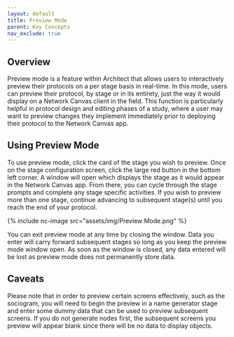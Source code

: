 ```yaml
---
layout: default
title: Preview Mode
parent: Key Concepts
nav_exclude: true
---
```

## Overview

Preview mode is a feature within Architect that allows users to interactively preview their protocols on a per stage basis in real-time. In this mode, users can preview their protocol, by stage or in its entirety, just the way it would display on a Network Canvas client in the field. This function is particularly helpful in protocol design and editing phases of a study, where a user may want to preview changes they implement immediately prior to deploying their protocol to the Network Canvas app.  

## Using Preview Mode

To use preview mode, click the card of the stage you wish to preview.  Once on the stage configuration screen, click the large red button in the bottom left corner. A window will open which displays the stage as it would appear in the Network Canvas app. From there, you can cycle through the stage prompts and complete any stage specific activities. If you wish to preview more than one stage, continue advancing to subsequent stage(s) until you reach the end of your protocol.

{% include nc-image src="assets/img/Preview Mode.png" %}

You can exit preview mode at any time by closing the window. Data you enter will carry forward subsequent stages so long as you keep the preview mode window open. As soon as the window is closed, any data entered will be lost as preview mode does not permanently store data.

## Caveats

Please note that in order to preview certain screens effectively, such as the sociogram, you will need to begin the preview in a name generator stage and enter some dummy data that can be used to preview subsequent screens. If you do not generate nodes first, the subsequent screens you preview will appear blank since there will be no data to display objects.
